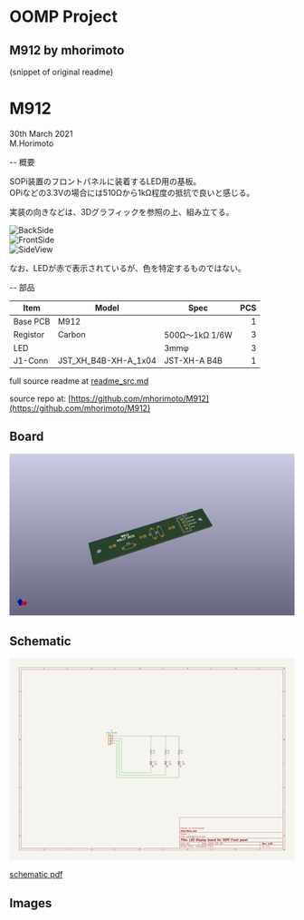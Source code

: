 # OOMP Project  
## M912  by mhorimoto  
  
(snippet of original readme)  
  
M912  
=====  
  
30th March 2021    
M.Horimoto  
  
-- 概要  
  
SOPi装置のフロントパネルに装着するLED用の基板。    
OPiなどの3.3Vの場合には510Ωから1kΩ程度の抵抗で良いと感じる。  
  
実装の向きなどは、3Dグラフィックを参照の上、組み立てる。  
  
![BackSide](M912-01.png)  
![FrontSide](M912-02.png)  
![SideView](M912-03.png)  
  
なお、LEDが赤で表示されているが、色を特定するものではない。  
  
-- 部品  
  
  
| Item     | Model               | Spec          | PCS|  
|----------|---------------------|---------------|---:|  
| Base PCB | M912                |               |   1|  
| Registor | Carbon              | 500Ω〜1kΩ 1/6W | 3  |  
| LED      |                     | 3mmφ          |   3|  
| J1-Conn  | JST_XH_B4B-XH-A_1x04| JST-XH-A B4B  |   1|  
  
  
  full source readme at [readme_src.md](readme_src.md)  
  
source repo at: [https://github.com/mhorimoto/M912](https://github.com/mhorimoto/M912)  
## Board  
  
[![working_3d.png](working_3d_600.png)](working_3d.png)  
## Schematic  
  
[![working_schematic.png](working_schematic_600.png)](working_schematic.png)  
  
[schematic pdf](working_schematic.pdf)  
## Images  
